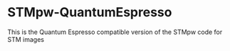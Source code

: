 # STMpw-QuantumEspresso
This is the Quantum Espresso compatible version of the STMpw code for STM images
